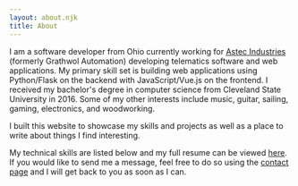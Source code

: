 ```yaml
---
layout: about.njk
title: About
---
```

I am a software developer from Ohio currently working for [Astec Industries](https://www.astecindustries.com/) (formerly Grathwol Automation) developing telematics software and web applications.
My primary skill set is building web applications using Python/Flask on the backend with JavaScript/Vue.js on the frontend.
I received my bachelor's degree in computer science from Cleveland State University in 2016.
Some of my other interests include music, guitar, sailing, gaming, electronics, and woodworking.

I built this website to showcase my skills and projects as well as a place to write about things I find interesting.

My technical skills are listed below and my full resume can be viewed [here](/resume.pdf).
If you would like to send me a message, feel free to do so using the [contact page](/contact) and I will get back to you as soon as I can.
